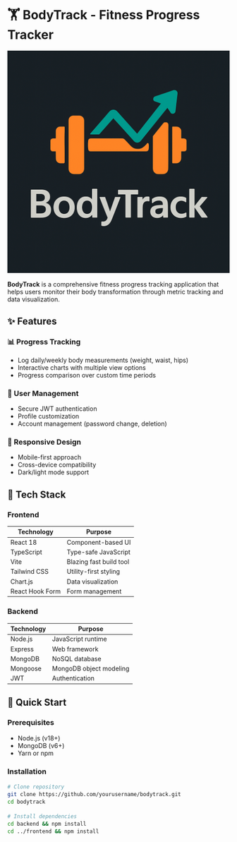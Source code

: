# 🏋️ BodyTrack - Fitness Progress Tracker

![BodyTrack Screenshot](./frontend/src/assets/body_track.png)

**BodyTrack** is a comprehensive fitness progress tracking application that helps users monitor their body transformation through metric tracking and data visualization.

## ✨ Features

### 📊 Progress Tracking
- Log daily/weekly body measurements (weight, waist, hips)
- Interactive charts with multiple view options
- Progress comparison over custom time periods

### 🔐 User Management
- Secure JWT authentication
- Profile customization
- Account management (password change, deletion)

### 📱 Responsive Design
- Mobile-first approach
- Cross-device compatibility
- Dark/light mode support

## 🧱 Tech Stack

### Frontend
| Technology       | Purpose                          |
|------------------|----------------------------------|
| React 18         | Component-based UI               |
| TypeScript       | Type-safe JavaScript             |
| Vite             | Blazing fast build tool          |
| Tailwind CSS     | Utility-first styling            |
| Chart.js         | Data visualization               |
| React Hook Form  | Form management                  |

### Backend
| Technology       | Purpose                          |
|------------------|----------------------------------|
| Node.js          | JavaScript runtime               |
| Express          | Web framework                    |
| MongoDB          | NoSQL database                   |
| Mongoose         | MongoDB object modeling          |
| JWT              | Authentication                   |

## 🚀 Quick Start

### Prerequisites
- Node.js (v18+)
- MongoDB (v6+)
- Yarn or npm

### Installation
```bash
# Clone repository
git clone https://github.com/yourusername/bodytrack.git
cd bodytrack

# Install dependencies
cd backend && npm install
cd ../frontend && npm install
